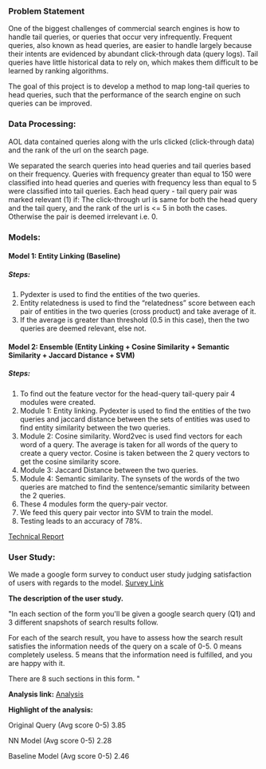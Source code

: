 ### Problem Statement
One of the biggest challenges of commercial search engines is how to handle tail queries, or queries that occur very infrequently. Frequent queries, also known as head queries, are easier to handle largely because their intents are evidenced by abundant click-through data (query logs). Tail queries have little historical data to rely on, which makes them difficult to be learned by ranking algorithms.

The goal of this project is to develop a method to map long-tail queries to head queries, such that the performance of the search engine on such queries can be improved.

### Data Processing:
AOL data contained queries along with the urls clicked (click-through data) and the rank of the url on the search page.

We separated the search queries into head queries and tail queries based on their frequency. Queries with frequency greater than equal to 150 were classified into head queries and queries with frequency less than equal to 5 were classified into tail queries.
Each head query - tail query pair was marked relevant (1) if:
The click-through url is same for both the head query and the tail query, and the rank of the url is <= 5 in both the cases.
Otherwise the pair is deemed irrelevant i.e. 0.



### Models:

#### Model 1: Entity Linking (Baseline)

##### Steps:
1. Pydexter is used to find the entities of the two queries.
2. Entity relatedness is used to find the “relatedness” score between each pair of entities in the two queries (cross product) and take average of it.
3. If the average is greater than threshold (0.5 in this case), then the two queries are deemed relevant, else not.
  

#### Model 2: Ensemble (Entity Linking + Cosine Similarity + Semantic Similarity + Jaccard Distance + SVM)

##### Steps:
1. To find out the feature vector for the head-query tail-query pair 4 modules were created.
2. Module 1: Entity linking. Pydexter is used to find the entities of the two queries and jaccard distance between the sets of entities was used to find entity similarity between the two queries.
3. Module 2: Cosine similarity. Word2vec is used find vectors for each word of a query. The average is taken for all words of the query to create a query vector. Cosine is taken between the 2 query vectors to get the cosine similarity score.
4. Module 3: Jaccard Distance between the two queries.
5. Module 4: Semantic similarity. The synsets of the words of the two queries are matched to find the sentence/semantic similarity between the 2 queries.
6. These 4 modules form the query-pair vector.
7. We feed this query pair vector into SVM to train the model.
8. Testing leads to an accuracy of 78%.


[Technical Report](https://docs.google.com/document/d/1BjJ6nQR7G-vXcZsXCzcsFGGy5h0VvzrPheoKHhgRpf4/edit?usp=sharing)

### User Study:

We made a google form survey to conduct user study judging satisfaction of users with regards to the model.
[Survey Link](https://goo.gl/forms/EMtoE3pf3NaZXcT32)

**The description of the user study.**

"In each section of the form you'll be given a google search query (Q1) and 3 different snapshots of search results follow.

For each of the search result, you have to assess how the search result satisfies the information needs of the query on a scale of 0-5.
0 means completely useless. 5 means that the information need is fulfilled, and you are happy with it.

There are 8 such sections in this form. "

**Analysis link:** [Analysis](https://docs.google.com/document/d/1z0DhYsh5hhhxzttlt9jYHbw3PaMD0k47R1pVLcAS6W0/edit?usp=sharing)

**Highlight of the analysis:**


Original Query (Avg score 0-5)
3.85

NN Model (Avg score 0-5)
2.28

Baseline Model (Avg score 0-5)
2.46


